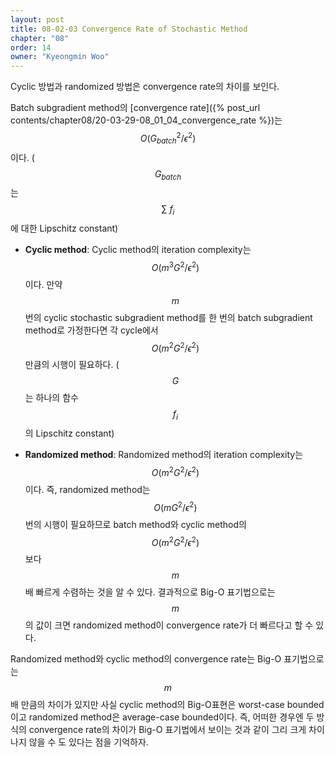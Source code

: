 ```yaml
---
layout: post
title: 08-02-03 Convergence Rate of Stochastic Method
chapter: "08"
order: 14
owner: "Kyeongmin Woo"
---
```


Cyclic 방법과 randomized 방법은 convergence rate의 차이를 보인다.

Batch subgradient method의 [convergence rate]({% post_url contents/chapter08/20-03-29-08_01_04_convergence_rate %})는 $$O(G_{batch}^{2}/\epsilon^{2})$$이다. ($$G_{batch}$$는 $$\sum\text{ }f_i$$에 대한 Lipschitz constant)

- **Cyclic method**: Cyclic method의 iteration complexity는 $$O(m^{3}G^{2}/\epsilon^{2})$$이다. 만약 $$m$$번의 cyclic stochastic subgradient method를 한 번의 batch subgradient method로 가정한다면 각 cycle에서 $$O(m^{2}G^{2}/\epsilon^{2})$$ 만큼의 시행이 필요하다. ($$G$$는 하나의 함수 $$f_i$$의 Lipschitz constant)

- **Randomized method**: Randomized method의 iteration complexity는 $$O(m^{2}G^{2}/\epsilon^{2})$$이다. 즉, randomized method는 $$O(mG^{2}/\epsilon^2)$$번의 시행이 필요하므로 batch method와 cyclic method의 $$O(m^2G^2/\epsilon^2)$$보다 $$m$$배 빠르게 수렴하는 것을 알 수 있다. 결과적으로 Big-O 표기법으로는 $$m$$의 값이 크면 randomized method이 convergence rate가 더 빠르다고 할 수 있다.

Randomized method와 cyclic method의 convergence rate는 Big-O 표기법으로는  $$m$$ 배 만큼의 차이가 있지만 사실 cyclic method의 Big-O표현은 worst-case bounded이고 randomized method은 average-case bounded이다. 즉, 어떠한 경우엔 두 방식의 convergence rate의 차이가 Big-O 표기법에서 보이는 것과 같이 그리 크게 차이나지 않을 수 도 있다는 점을 기억하자.
